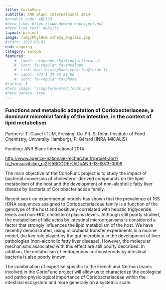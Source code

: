 ```yaml
---
title: CorioFunc
subtitle: ANR Blanc International 2014
#product_code: ABC123
#hero_link: https://www.domino-euproject.eu/
#hero_link_text: Website
layout: project
image: /img/PhylHom schema_anglais.jpg
#start: 2023-03-01
end: ongoing
category: Europe
features:
    #- label: stephane.chaillou[at]inrae.fr
    #  icon: fa-regular fa-envelope
    #  link: mailto:stephane.chaillou@inrae.fr
    #- label: +33 1 34 65 21 06
    #  icon: fa-regular fa-phone
#rating: 3
#hero_image: '/img/fermented_foods.png'
#hero_darken: true
---
```



### Functions and metabolic adaptation of Coriobacteriaceae, a dominant microbial family of the intestine, in the context of lipid metabolism

Partners: T. Clavel (TUM, Freising, Co-PI), S. Rohn (Institute of Food Chemistry, University Hamburg), P. Gérard (INRA-MICALIS)

Funding: ANR Blanc International 2014

http://www.agence-nationale-recherche.fr/projet-anr/?tx_lwmsuivibilan_pi2%5BCODE%5D=ANR-13-ISV3-0008


The main objective of the CorioFunc project is to study the impact of bacterial conversion of cholesterol-derived compounds on the lipid metabolism of the host and the development of non-alcoholic fatty liver disease by bacteria of Coriobacteriaceae family.

Recent work on experimental models has shown that the prevalence of 16S rDNA sequences assigned to Coriobacteriaceae family is a function of the genotype of the host and positively correlated with hepatic triglyceride levels and non-HDL cholesterol plasma levels. Although still poorly studied, the metabolism of bile acids by intestinal microorganisms is considered a factor that strongly influences the lipid metabolism of the host. We have recently demonstrated, using microbiota transfer experiments in a murine model, the key role played by the gut microbiota in the development of liver pathologies (non-alcoholic fatty liver disease). However, the molecular mechanisms associated with this effect are still poorly described. In addition, the metabolism of endogenous corticosteroids by intestinal bacteria is also poorly known.

The combination of expertise specific to the French and German teams involved in the CorioFunc project will allow us to characterize the ecological and patho-physiological importance of Coriobacteriaceae within the intestinal ecosystem and more generally on a systemic scale.
